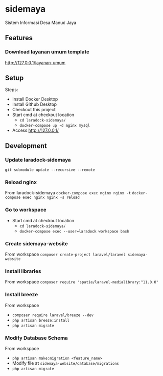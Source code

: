 # sidemaya
Sistem Informasi Desa Manud Jaya

## Features

### Download layanan umum template
http://127.0.0.1/layanan-umum

## Setup

Steps:
- Install Docker Desktop
- Install Github Desktop
- Checkout this project
- Start cmd at checkout location
    - `cd laradock-sidemaya/`
    - `docker-compose up -d nginx mysql`
- Access http://127.0.0.1/


## Development

### Update laradock-sidemaya
`git submodule update --recursive --remote`

### Reload nginx
From laradock-sidemaya
`docker-compose exec nginx nginx -t`
`docker-compose exec nginx nginx -s reload`

### Go to workspace
- Start cmd at checkout location
    - `cd laradock-sidemaya/`
    - `docker-compose exec --user=laradock workspace bash`

### Create sidemaya-website
From workspace `composer create-project laravel/laravel sidemaya-website`

### Install libraries
From workspace `composer require "spatie/laravel-medialibrary:^11.0.0"`

### Install breeze
From workspace 
- `composer require laravel/breeze --dev`
- `php artisan breeze:install`
- `php artisan migrate`

### Modify Database Schema
From workspace 
- `php artisan make:migration <feature_name>`
- Modify file at `sidemaya-website/database/migrations`
- `php artisan migrate`